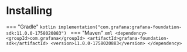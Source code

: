 # Installing

=== "Gradle"
    ```kotlin
    implementation("com.grafana:grafana-foundation-sdk:11.0.0-1758020883")
    ```
=== "Maven"
    ```xml
    <dependency>
        <groupId>com.grafana</groupId>
        <artifactId>grafana-foundation-sdk</artifactId>
        <version>11.0.0-1758020883</version>
    </dependency>
    ```
